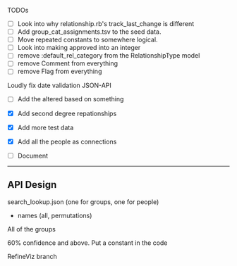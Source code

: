 TODOs

* [ ] Look into why relationship.rb's track_last_change is different
* [ ] Add group_cat_assignments.tsv to the seed data.
* [ ] Move repeated constants to somewhere logical.
* [ ] Look into making approved into an integer
* [ ] remove :default_rel_category from the RelationshipType model
* [ ] remove Comment from everything
* [ ] remove Flag from everything

 Loudly fix date validation
JSON-API


* [ ] Add the altered based on something
* [X] Add second degree repationships
* [X] Add more test data
* [X] Add all the people as connections
* [ ] Document


----


API Design
-------------------

<!-- groupnetwork.json
  - people, plus 1-degree links, plus connections details for group members, group details

sharednetwork.json
  - people, 1-degree, plue 2 people details, plus relationship between two source nodes

personnetwork.json
  - one and two degree connections and details of the person, all relationships between any nodes.

person.json (n number of IDs)
group.json  (n number of IDs)
-->

search_lookup.json (one for groups, one for people)
  - names (all, permutations)

All of the groups


60% confidence and above.  Put a constant in the code 

RefineViz branch
